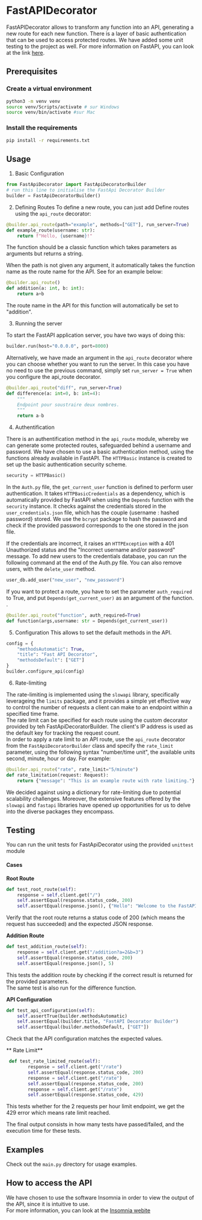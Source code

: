 # FastAPIDecorator
FastAPIDecorator allows to transform any function into an API, generating a new route for each new function. There is a layer of basic authentication that can be used to access protected routes.
We have added some unit testing to the project as well.
For more information on FastAPI, you can look at the link [here](https://fastapi.tiangolo.com/).

## Prerequisites
### Create a virtual environment
```bash
python3 -m venv venv
source venv/Scripts/activate # sur Windows
source venv/bin/activate #sur Mac
```

### Install the requirements
```bash
pip install -r requirements.txt
```

## Usage
1. Basic Configuration
```python
from FastApiDecorator import FastApiDecoratorBuilder
# run this line to initialise the FastApi Decorator Builder
builder = FastApiDecoratorBuilder()
```

2. Defining Routes
To define a new route, you can just add 
Define routes using the `api_route` decorator:
```python
@builder.api_route(path="example", methods=["GET"], run_server=True)
def example_route(username: str):
    return f"Hello, {username}!"
```
The function should be a classic function which takes parameters as arguments but returns a string.

When the path is not given any argument, it automatically takes the function name as the route name for the API. See for an example below:
```python
@builder.api_route()
def addition(a: int, b: int):
    return a+b
```
The route name in the API for this function will automatically be set to "addition".

3. Running the server

To start the FastAPI application server, you have two ways of doing this:
```python
builder.run(host="0.0.0.0", port=8000)
```

Alternatively, we have made an argument in the `api_route` decorator where you can choose whether you want to run the server. In this case you have no need to use the previous command, simply set `run_server = True` when you configure the api_route decorator.

```python
@builder.api_route("diff", run_server=True)
def difference(a: int=0, b: int=4):
    """
    Endpoint pour soustraire deux nombres.
    """
    return a-b
```

4. Authentification

There is an authentification method in the `api_route` module, whereby we can generate some protected routes, safeguarded behind a username and password.
We have chosen to use a basic authentication method, using the functions already available in FastAPI. The `HTTPBasic` instance is created to set up the basic authentication security scheme. 

```python
security = HTTPBasic()
```

In the `Auth.py` file, the `get_current_user` function is defined to perform user authentication. It takes `HTTPBasicCredentials` as a dependency, which is automatically provided by FastAPI when using the `Depends` function with the `security` instance. 
It checks against the credentials stored in the `user_credentials.json` file, which has the couple {username : hashed password} stored. We use the `bcrypt` package to hash the password and check if the provided password corresponds to the one stored in the json file.

If the credentials are incorrect, it raises an `HTTPException` with a 401 Unauthorized status and the "Incorrect username and/or password" message.
To add new users to the credentials database, you can run the following command at the end of the Auth.py file. You can also remove users, with the `delete_user` method.

```python
user_db.add_user("new_user", "new_password")
```

If you want to protect a route, you have to set the parameter `auth_required` to True, and put `Depends(get_current_user)` as an argument of the function. 
.
```python
@builder.api_route("function", auth_required=True)
def function(args,username: str = Depends(get_current_user))
```

5. Configuration
This allows to set the default methods in the API.

```python
config = {
    "methodsAutomatic": True,
    "title": "Fast API Decorator",
    "methodsDefault": ["GET"]
}
builder.configure_api(config)
```

6. Rate-limiting

The rate-limiting is implemented using the `slowapi` library, specifically leverageing the `limits` package, and it provides a simple yet effective way to control the number of requests a client can make to an endpoint within a specified time frame. <br>
The rate limit can be specified for each route using the custom decorator provided by teh FastApiDecoratorBuilder. The client's IP address is used as the default key for tracking the request count. <br> 
In order to apply a rate limit to an API route, use the `api_route` decorator from the `FastApiDecoratorBuilder` class and specify the `rate_limit` parameter, using the following syntax "number/time unit", the available units second, minute, hour or day. For example:

```python
@builder.api_route("rate", rate_limit="5/minute")
def rate_limitation(request: Request):
    return {"message": "This is an example route with rate limiting."}
```
We decided against using a dictionary for rate-limiting due to potential scalability challenges. Moreover, the extensive features offered by the `slowapi` and `fastapi` libraries have opened up opportunities for us to delve into the diverse packages they encompass.

## Testing 
You can run the unit tests for FastApiDecorator using the provided `unittest` module

#### Cases 
**Root Route**
```python
def test_root_route(self):
    response = self.client.get("/")
    self.assertEqual(response.status_code, 200)
    self.assertEqual(response.json(), {"Hello": "Welcome to the FastAPI Decorator Builder API!"})
```
Verify that the root route returns a status code of 200 (which means the request has succeeded) and the expected JSON response.

**Addition Route**
```python
def test_addition_route(self):
    response = self.client.get("/addition?a=2&b=3")
    self.assertEqual(response.status_code, 200)
    self.assertEqual(response.json(), 5)
```
This tests the addition route by checking if the correct result is returned for the provided parameters. <br> The same test is also run for the difference function. 

**API Configuration**
```python
def test_api_configuration(self):
    self.assertTrue(builder.methodsAutomatic)
    self.assertEqual(builder.title, "FastAPI Decorator Builder")
    self.assertEqual(builder.methodsDefault, ["GET"])
```
Check that the API configuration matches the expected values.

** Rate Limit**
```python
 def test_rate_limited_route(self):
        response = self.client.get("/rate")
        self.assertEqual(response.status_code, 200)
        response = self.client.get("/rate")
        self.assertEqual(response.status_code, 200)
        response = self.client.get("/rate")
        self.assertEqual(response.status_code, 429)
```
This tests whether for the 2 requests per hour limit endpoint, we get the 429 error which means rate limit reached.


The final output consists in how many tests have passed/failed, and the execution time for these tests.

## Examples
Check out the `main.py` directory for usage examples.

## How to access the API
We have chosen to use the software Insomnia in order to view the output of the API, since it is intuitive to use. <br> For more information, you can look at the [Insomnia webite](https://docs.insomnia.rest/)
